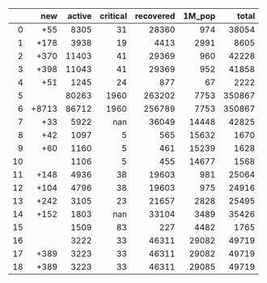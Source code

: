 |    |   new |   active |   critical |   recovered |   1M_pop |   total |
|---:|------:|---------:|-----------:|------------:|---------:|--------:|
|  0 |   +55 |     8305 |         31 |       28360 |      974 |   38054 |
|  1 |  +178 |     3938 |         19 |        4413 |     2991 |    8605 |
|  2 |  +370 |    11403 |         41 |       29369 |      960 |   42228 |
|  3 |  +398 |    11043 |         41 |       29369 |      952 |   41858 |
|  4 |   +51 |     1245 |         24 |         877 |       67 |    2222 |
|  5 |       |    80263 |       1960 |      263202 |     7753 |  350867 |
|  6 | +8713 |    86712 |       1960 |      256789 |     7753 |  350867 |
|  7 |   +33 |     5922 |        nan |       36049 |    14448 |   42825 |
|  8 |   +42 |     1097 |          5 |         565 |    15632 |    1670 |
|  9 |   +60 |     1160 |          5 |         461 |    15239 |    1628 |
| 10 |       |     1106 |          5 |         455 |    14677 |    1568 |
| 11 |  +148 |     4936 |         38 |       19603 |      981 |   25064 |
| 12 |  +104 |     4796 |         38 |       19603 |      975 |   24916 |
| 13 |  +242 |     3105 |         23 |       21657 |     2828 |   25495 |
| 14 |  +152 |     1803 |        nan |       33104 |     3489 |   35426 |
| 15 |       |     1509 |         83 |         227 |     4482 |    1765 |
| 16 |       |     3222 |         33 |       46311 |    29082 |   49719 |
| 17 |  +389 |     3223 |         33 |       46311 |    29082 |   49719 |
| 18 |  +389 |     3223 |         33 |       46311 |    29085 |   49719 |